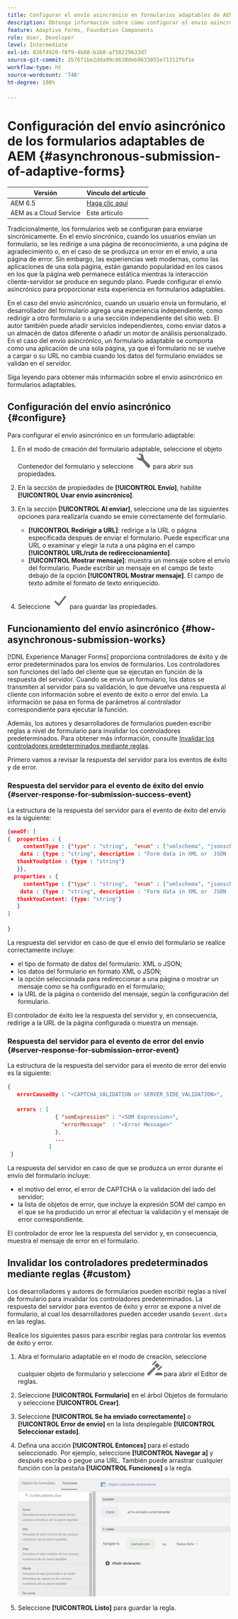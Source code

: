 ```yaml
---
title: Configurar el envío asincrónico en formularios adaptables de AEM
description: Obtenga información sobre cómo configurar el envío asincrónico en formularios adaptables. Obtenga información más detallada sobre cómo funciona el envío asincrónico en los formularios adaptables.
feature: Adaptive Forms, Foundation Components
role: User, Developer
level: Intermediate
exl-id: 026f4920-f8f9-4b08-b1b0-af50229633d7
source-git-commit: 2b76f1be2dda99c8638deb9633055e71312fbf1e
workflow-type: ht
source-wordcount: '746'
ht-degree: 100%

---
```


# Configuración del envío asincrónico de los formularios adaptables de AEM {#asynchronous-submission-of-adaptive-forms}


| Versión | Vínculo del artículo |
| -------- | ---------------------------- |
| AEM 6.5 | [Haga clic aquí](https://experienceleague.adobe.com/docs/experience-manager-65/forms/adaptive-forms-advanced-authoring/asynchronous-submissions-adaptive-forms.html?lang=es) |
| AEM as a Cloud Service | Este artículo |


Tradicionalmente, los formularios web se configuran para enviarse sincrónicamente. En el envío sincrónico, cuando los usuarios envían un formulario, se les redirige a una página de reconocimiento, a una página de agradecimiento o, en el caso de se produzca un error en el envío, a una página de error. Sin embargo, las experiencias web modernas, como las aplicaciones de una sola página, están ganando popularidad en los casos en los que la página web permanece estática mientras la interacción cliente-servidor se produce en segundo plano. Puede configurar el envío asincrónico para proporcionar esta experiencia en formularios adaptables.

En el caso del envío asincrónico, cuando un usuario envía un formulario, el desarrollador del formulario agrega una experiencia independiente, como redirigir a otro formulario o a una sección independiente del sitio web. El autor también puede añadir servicios independientes, como enviar datos a un almacén de datos diferente o añadir un motor de análisis personalizado. En el caso del envío asincrónico, un formulario adaptable se comporta como una aplicación de una sola página, ya que el formulario no se vuelve a cargar o su URL no cambia cuando los datos del formulario enviados se validan en el servidor.

Siga leyendo para obtener más información sobre el envío asincrónico en formularios adaptables.

## Configuración del envío asincrónico {#configure}

Para configurar el envío asincrónico en un formulario adaptable:

1. En el modo de creación del formulario adaptable, seleccione el objeto Contenedor del formulario y seleccione ![cmppr1](assets/configure-icon.svg) para abrir sus propiedades.
1. En la sección de propiedades de **[!UICONTROL Envío]**, habilite **[!UICONTROL Usar envío asincrónico]**.
1. En la sección **[!UICONTROL Al enviar]**, seleccione una de las siguientes opciones para realizarla cuando se envíe correctamente del formulario.

   * **[!UICONTROL Redirigir a URL]**: redirige a la URL o página especificada después de enviar el formulario. Puede especificar una URL o examinar y elegir la ruta a una página en el campo **[!UICONTROL URL/ruta de redireccionamiento]**.
   * **[!UICONTROL Mostrar mensaje]**: muestra un mensaje sobre el envío del formulario. Puede escribir un mensaje en el campo de texto debajo de la opción **[!UICONTROL Mostrar mensaje]**. El campo de texto admite el formato de texto enriquecido.

1. Seleccione ![check-button1](assets/save_icon.svg) para guardar las propiedades.

## Funcionamiento del envío asincrónico {#how-asynchronous-submission-works}

[!DNL Experience Manager Forms] proporciona controladores de éxito y de error predeterminados para los envíos de formularios. Los controladores son funciones del lado del cliente que se ejecutan en función de la respuesta del servidor. Cuando se envía un formulario, los datos se transmiten al servidor para su validación, lo que devuelve una respuesta al cliente con información sobre el evento de éxito o error del envío. La información se pasa en forma de parámetros al controlador correspondiente para ejecutar la función.

Además, los autores y desarrolladores de formularios pueden escribir reglas a nivel de formulario para invalidar los controladores predeterminados. Para obtener más información, consulte [Invalidar los controladores predeterminados mediante reglas](#custom).

Primero vamos a revisar la respuesta del servidor para los eventos de éxito y de error.

### Respuesta del servidor para el evento de éxito del envío {#server-response-for-submission-success-event}

La estructura de la respuesta del servidor para el evento de éxito del envío es la siguiente:

```json
{oneOf: [
{  properties : {
     contentType : {"type" : "string",  "enum" : ["xmlschema", "jsonschema"]},
    data : {type : "string", description : "Form data in XML or  JSON  format"},
   thankYouOption : {type : "string"}
   }},
  properties : {
     contentType : {"type" : "string",  "enum" : ["xmlschema", "jsonschema"]},
    data : {type : "string", description : "Form data in XML or  JSON  format"},
   thankYouContent: {type: "string"}
   }
]

}
```

La respuesta del servidor en caso de que el envío del formulario se realice correctamente incluye:

* el tipo de formato de datos del formulario: XML o JSON;
* los datos del formulario en formato XML o JSON;
* la opción seleccionada para redireccionar a una página o mostrar un mensaje como se ha configurado en el formulario;
* la URL de la página o contenido del mensaje, según la configuración del formulario.

El controlador de éxito lee la respuesta del servidor y, en consecuencia, redirige a la URL de la página configurada o muestra un mensaje.

### Respuesta del servidor para el evento de error del envío {#server-response-for-submission-error-event}

La estructura de la respuesta del servidor para el evento de error del envío es la siguiente:

```json
{
   errorCausedBy : "<CAPTCHA_VALIDATION or SERVER_SIDE_VALIDATION>",

   errors : [
               { "somExpression" : "<SOM Expression>",
                 "errorMessage"  : "<Error Message>"
               },
               ...
             ]
 }
```

La respuesta del servidor en caso de que se produzca un error durante el envío del formulario incluye:

* el motivo del error, el error de CAPTCHA o la validación del lado del servidor;
* la lista de objetos de error, que incluye la expresión SOM del campo en el que se ha producido un error al efectuar la validación y el mensaje de error correspondiente.

El controlador de error lee la respuesta del servidor y, en consecuencia, muestra el mensaje de error en el formulario.

## Invalidar los controladores predeterminados mediante reglas {#custom}

Los desarrolladores y autores de formularios pueden escribir reglas a nivel de formulario para invalidar los controladores predeterminados. La respuesta del servidor para eventos de éxito y error se expone a nivel de formulario, al cual los desarrolladores pueden acceder usando `$event.data` en las reglas.

Realice los siguientes pasos para escribir reglas para controlar los eventos de éxito y error.

1. Abra el formulario adaptable en el modo de creación, seleccione cualquier objeto de formulario y seleccione ![edit-rules1](assets/edit-rules-icon.svg) para abrir el Editor de reglas.
1. Seleccione **[!UICONTROL Formulario]** en el árbol Objetos de formulario y seleccione **[!UICONTROL Crear]**.
1. Seleccione **[!UICONTROL Se ha enviado correctamente]** o **[!UICONTROL Error de envío]** en la lista desplegable **[!UICONTROL Seleccionar estado]**.
1. Defina una acción **[!UICONTROL Entonces]** para el estado seleccionado. Por ejemplo, seleccione **[!UICONTROL Navegar a]** y después escriba o pegue una URL. También puede arrastrar cualquier función con la pestaña **[!UICONTROL Funciones]** a la regla.

   ![controlador de envío correcto](assets/form-submission-handler.png)

1. Seleccione **[!UICONTROL Listo]** para guardar la regla.